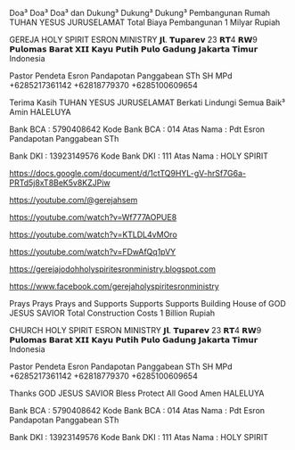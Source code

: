 Doa³ Doa³ Doa³ dan Dukung³ Dukung³ Dukung³
Pembangunan Rumah TUHAN YESUS JURUSELAMAT
Total Biaya Pembangunan 1 Milyar Rupiah

GEREJA HOLY SPIRIT ESRON MINISTRY
𝗝𝗹. 𝗧𝘂𝗽𝗮𝗿𝗲𝘃 23 𝗥𝗧4 𝗥𝗪9 𝗣𝘂𝗹𝗼𝗺𝗮𝘀 𝗕𝗮𝗿𝗮𝘁 𝗫𝗜𝗜
𝗞𝗮𝘆𝘂 𝗣𝘂𝘁𝗶𝗵 𝗣𝘂𝗹𝗼 𝗚𝗮𝗱𝘂𝗻𝗴 𝗝𝗮𝗸𝗮𝗿𝘁𝗮 𝗧𝗶𝗺𝘂𝗿 Indonesia

Pastor Pendeta Esron Pandapotan Panggabean STh SH MPd
+6285217361142 +62818779370 +6285100609654

Terima Kasih TUHAN YESUS JURUSELAMAT Berkati Lindungi Semua Baik³ Amin HALELUYA

Bank BCA : 5790408642
Kode Bank BCA : 014
Atas Nama : Pdt Esron Pandapotan Panggabean STh

Bank DKI : 13923149576
Kode Bank DKI : 111
Atas Nama : HOLY SPIRIT

https://docs.google.com/document/d/1ctTQ9HYL-gV-hrSf7G6a-PRTd5j8xT8BeK5v8KZJPiw

https://youtube.com/@gerejahsem

https://youtube.com/watch?v=Wf777AOPUE8

https://youtube.com/watch?v=KTLDL4vMOro

https://youtube.com/watch?v=FDwAfQq1pVY

https://gerejajodohholyspiritesronministry.blogspot.com

https://www.facebook.com/gerejaholyspiritesronministry

Prays Prays Prays and Supports Supports Supports
Building House of GOD JESUS SAVIOR
Total Construction Costs 1 Billion Rupiah

CHURCH HOLY SPIRIT ESRON MINISTRY
𝗝𝗹. 𝗧𝘂𝗽𝗮𝗿𝗲𝘃 23 𝗥𝗧4 𝗥𝗪9 𝗣𝘂𝗹𝗼𝗺𝗮𝘀 𝗕𝗮𝗿𝗮𝘁 𝗫𝗜𝗜
𝗞𝗮𝘆𝘂 𝗣𝘂𝘁𝗶𝗵 𝗣𝘂𝗹𝗼 𝗚𝗮𝗱𝘂𝗻𝗴 𝗝𝗮𝗸𝗮𝗿𝘁𝗮 𝗧𝗶𝗺𝘂𝗿 Indonesia

Pastor Pendeta Esron Pandapotan Panggabean STh SH MPd
+6285217361142 +62818779370 +6285100609654

Thanks GOD JESUS SAVIOR Bless Protect All Good Amen HALELUYA

Bank BCA : 5790408642
Kode Bank BCA : 014
Atas Nama : Pdt Esron Pandapotan Panggabean STh

Bank DKI : 13923149576
Kode Bank DKI : 111
Atas Nama : HOLY SPIRIT
